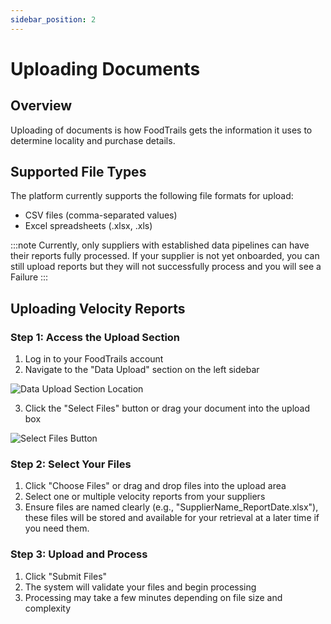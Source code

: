 ```yaml
---
sidebar_position: 2
---
```


# Uploading Documents

## Overview

Uploading of documents is how FoodTrails gets the information it uses to determine locality and purchase details.

## Supported File Types

The platform currently supports the following file formats for upload:

- CSV files (comma-separated values)
- Excel spreadsheets (.xlsx, .xls)

:::note
Currently, only suppliers with established data pipelines can have their reports fully processed. If your supplier is not yet onboarded, you can still upload reports but they will not successfully process and you will see a Failure
:::

## Uploading Velocity Reports

### Step 1: Access the Upload Section

1. Log in to your FoodTrails account
2. Navigate to the "Data Upload" section on the left sidebar

![Data Upload Section Location](/img/DataUploadDirection.png)

3. Click the "Select Files" button or drag your document into the upload box

![Select Files Button](/img/SelectFiles.png)

### Step 2: Select Your Files

1. Click "Choose Files" or drag and drop files into the upload area
2. Select one or multiple velocity reports from your suppliers
3. Ensure files are named clearly (e.g., "SupplierName_ReportDate.xlsx"), these files will be stored and available for your retrieval at a later time if you need them.

### Step 3: Upload and Process

1. Click "Submit Files"
2. The system will validate your files and begin processing
3. Processing may take a few minutes depending on file size and complexity